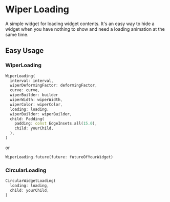 # Wiper Loading

A simple widget for loading widget contents.
It's an easy way to hide a widget when you have nothing to show and need a loading animation at the same time.

## Easy Usage

### WiperLoading

```dart
WiperLoading(
  interval: interval,
  wiperDeformingFactor: deformingFactor,
  curve: curve,
  wiperBuilder: builder
  wiperWidth: wiperWidth,
  wiperColor: wiperColor,
  loading: loading,
  wiperBuilder: wiperBuilder,
  child: Padding(
    padding: const EdgeInsets.all(15.0),
    child: yourChild,
  ),
)
```

or

```dart
WiperLoading.future(future: futureOfYourWidget)
```

### CircularLoading

```dart
CircularWidgetLoading(
  loading: loading,
  child: yourChild,
)
```
